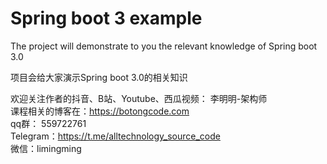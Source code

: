 # Spring boot 3 example
The project will demonstrate to you the relevant knowledge of Spring boot 3.0  

项目会给大家演示Spring boot 3.0的相关知识  

欢迎关注作者的抖音、B站、Youtube、西瓜视频： 李明明-架构师  
课程相关的博客在：<https://botongcode.com>  
qq群： 559722761  
Telegram：<https://t.me/alltechnology_source_code>  
微信：limingming  